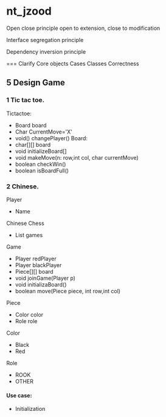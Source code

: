 # nt_jzood

Open close principle
open to extension, close to modification

Interface segregation principle

Dependency inversion principle

===
Clarify
Core objects
Cases
Classes
Correctness




## 5 Design Game
### 1 Tic tac toe.
Tictactoe: 
- Board board
- Char CurrentMove='X'
- void() changePlayer()
Board: 
- char[][] board
- void initializeBoard[]
- void makeMove(n: row,int col, char currentMove)
- boolean checkWin()
- boolean isBoardFull()


### 2 Chinese.  

Player
- Name

Chinese Chess
- List<Game> games  
  
Game  
- Player redPlayer
- Player blackPlayer
- Piece[][] board
- void joinGame(Player p)
- void initializaBoard()
- boolean move(Piece piece, int row,int col)  
  
  
Piece  
- Color color
- Role role  

<Enum> Color
- Black
- Red  
  
<Enum> Role
- ROOK
- OTHER


#### Use case:
- Initialization

